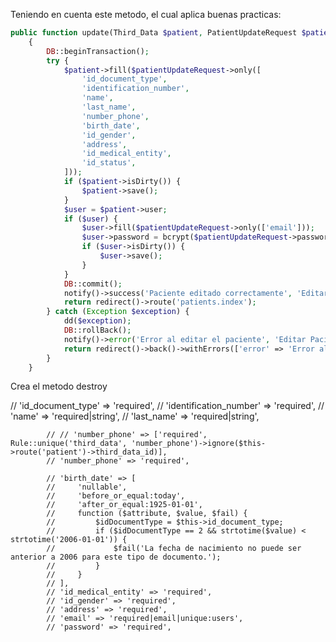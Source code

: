 Teniendo en cuenta este metodo, el cual aplica buenas practicas:

```php
public function update(Third_Data $patient, PatientUpdateRequest $patientUpdateRequest)
    {
        DB::beginTransaction();
        try {
            $patient->fill($patientUpdateRequest->only([
                'id_document_type',
                'identification_number',
                'name',
                'last_name',
                'number_phone',
                'birth_date',
                'id_gender',
                'address',
                'id_medical_entity',
                'id_status',
            ]));
            if ($patient->isDirty()) {
                $patient->save();
            }
            $user = $patient->user;
            if ($user) {
                $user->fill($patientUpdateRequest->only(['email']));
                $user->password = bcrypt($patientUpdateRequest->password);
                if ($user->isDirty()) {
                    $user->save();
                }
            }
            DB::commit();
            notify()->success('Paciente editado correctamente', 'Editar Paciente');
            return redirect()->route('patients.index');
        } catch (Exception $exception) {
            dd($exception);
            DB::rollBack();
            notify()->error('Error al editar el paciente', 'Editar Paciente');
            return redirect()->back()->withErrors(['error' => 'Error al editar el paciente: ' . $exception->getMessage()]);
        }
    }
```
Crea el metodo destroy

// 'id_document_type' => 'required',
            // 'identification_number' => 'required',
            // 'name' => 'required|string',
            // 'last_name' => 'required|string',

            // // 'number_phone' => ['required', Rule::unique('third_data', 'number_phone')->ignore($this->route('patient')->third_data_id)],
            // 'number_phone' => 'required',

            // 'birth_date' => [
            //     'nullable',
            //     'before_or_equal:today',
            //     'after_or_equal:1925-01-01',
            //     function ($attribute, $value, $fail) {
            //         $idDocumentType = $this->id_document_type;
            //         if ($idDocumentType == 2 && strtotime($value) < strtotime('2006-01-01')) {
            //             $fail('La fecha de nacimiento no puede ser anterior a 2006 para este tipo de documento.');
            //         }
            //     }
            // ],
            // 'id_medical_entity' => 'required',
            // 'id_gender' => 'required',
            // 'address' => 'required',
            // 'email' => 'required|email|unique:users',
            // 'password' => 'required',